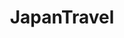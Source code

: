 ---
title: JapanTravel
crosslinks:
- Tokyo
- japan
- japanlife
- travel
- japancirclejerk
- chefknives
- NSFW_Japan
- tea
- movingtojapan
- fujix
- fujirock
- Flights
- MURICA
- AsianBeauty
- japanpics
- LearnJapanese
- IWantToSuckCock
- KemonoFriends
- Thailand
- japanesemusic
---